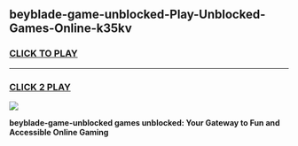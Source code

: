 
## beyblade-game-unblocked-Play-Unblocked-Games-Online-k35kv
<h3>
<a href="https://premium76.site?title=beyblade-game-unblocked&ref=24A">CLICK TO PLAY</a></h3>
<hr>

<h3>
<a href="https://premium76.site?title=beyblade-game-unblocked&ref=24A">CLICK 2 PLAY</a>
  
</h3>

<a href="https://premium76.site?title=beyblade-game-unblocked&ref=24A"><img src="https://clearcache.store/games.png"></a>


**beyblade-game-unblocked games unblocked: Your Gateway to Fun and Accessible Online Gaming**
